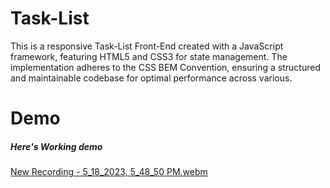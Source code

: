 # Task-List

This is a responsive Task-List Front-End created with a JavaScript framework, featuring HTML5 and CSS3 for state management. The implementation adheres to the CSS BEM Convention, ensuring a structured and maintainable codebase for optimal performance across various.

# Demo

##### Here's Working demo
[New Recording - 5_18_2023, 5_48_50 PM.webm](https://github.com/mdsiamsheikh/Task-List/assets/97788837/baed1424-c0fd-4327-bb77-3d318a938784)
